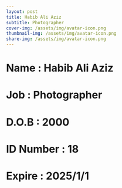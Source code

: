 ```yaml
---
layout: post
title: Habib Ali Aziz
subtitle: Photographer
cover-img: /assets/img/avatar-icon.png
thumbnail-img: /assets/img/avatar-icon.png
share-img: /assets/img/avatar-icon.png
---
```


# Name : Habib Ali Aziz
# Job : Photographer
# D.O.B : 2000
# ID Number : 18
# Expire : 2025/1/1
